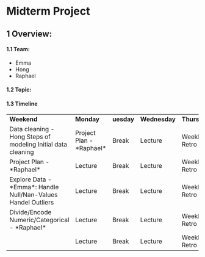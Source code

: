 # Midterm Project

## 1 Overview:
#### 1.1 Team:
- Emma
- Hong
- Raphael
#### 1.2 Topic:

#### 1.3 Timeline
<table>
  <tr>
   </td>
   <td><b>Weekend</b>
   </td>
   <td><b>Monday</b>
   </td>
   <td><b>uesday</b>
   </td>
   <td><b>Wednesday</b>
   </td>
   <td><b>Thursday</b>
   </td>
   <td><b>Friday</b>
   </td>
  </tr>
  <tr>
   <td>Data cleaning - <k>Hong</k>
     Steps of modeling
     Initial data cleaning
   </td>
   <td>Project Plan - *Raphael*
   </td>
   <td>Break
   </td>
   <td>Lecture
   </td>
   <td>Weekly Retro
   </td>
   <td>Lecture
   </td>

  </tr>
     <td>Project Plan - *Raphael*
   </td>
   <td>Lecture
   </td>
   <td>Break
   </td>
   <td>Lecture
   </td>
   <td>Weekly Retro
   </td>
   <td>Lecture
   </td>

  </tr>
      <td>Explore Data - *Emma*:
  Handle Null/Nan-Values
  Handel Outliers
   </td>
   <td>Lecture
   </td>
   <td>Break
   </td>
   <td>Lecture
   </td>
   <td>Weekly Retro
   </td>
   <td>Lecture
   </td>

  </tr>
      <td>Divide/Encode Numeric/Categorical - *Raphael*
   </td>
   <td>Lecture
   </td>
   <td>Break
   </td>
   <td>Lecture
   </td>
   <td>Weekly Retro
   </td>
   <td>Lecture
   </td>

  </tr>
       <td>
   </td>
   <td>Lecture
   </td>
   <td>Break
   </td>
   <td>Lecture
   </td>
   <td>Weekly Retro
   </td>
   <td>Lecture
   </td>

  </tr>
</table>


